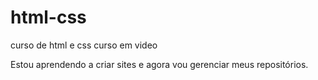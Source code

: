 # html-css
 curso de html e css curso em video

Estou aprendendo a criar sites e agora vou gerenciar meus repositórios.